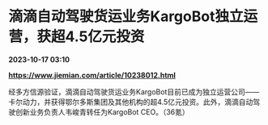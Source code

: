 # 滴滴自动驾驶货运业务KargoBot独立运营，获超4.5亿元投资

**2023-10-17 03:10**

**https://www.jiemian.com/article/10238012.html**

经多方信源验证，滴滴自动驾驶货运业务KargoBot目前已成为独立运营公司——卡尔动力，并获得鄂尔多斯集团及其他机构的超4.5亿元投资。此外，滴滴自动驾驶创新业务负责人韦峻青转任为KargoBot CEO。（36氪）